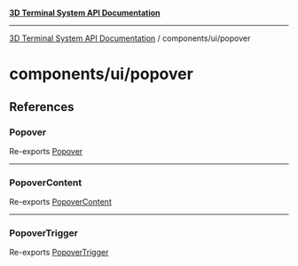 [**3D Terminal System API Documentation**](../../../README.md)

***

[3D Terminal System API Documentation](../../../README.md) / components/ui/popover

# components/ui/popover

## References

### Popover

Re-exports [Popover](variables/Popover.md)

***

### PopoverContent

Re-exports [PopoverContent](variables/PopoverContent.md)

***

### PopoverTrigger

Re-exports [PopoverTrigger](variables/PopoverTrigger.md)
